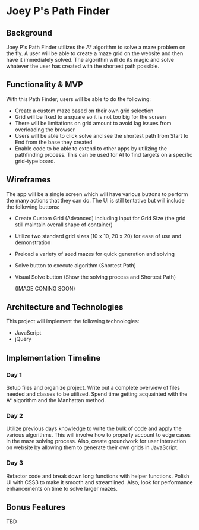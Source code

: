 # Joey P's Path Finder

## Background
Joey P's Path Finder utilizes the A* algorithm to solve a maze problem on the fly. A user will be able to create a maze grid on the website and then have it immediately solved. The algorithm will do its magic and solve whatever the user has created with the shortest path possible.

## Functionality & MVP

With this Path Finder, users will be able to do the following:
 - Create a custom maze based on their own grid selection
 - Grid will be fixed to a square so it is not too big for the screen
 - There will be limitations on grid amount to avoid lag issues from overloading the browser
 - Users will be able to click solve and see the shortest path from Start to End from the base they created
 - Enable code to be able to extend to other apps by utilizing the pathfinding process. This can be used for AI to find targets on a specific grid-type board.

## Wireframes

The app will be a single screen which will have various buttons to perform the many actions that they can do. The UI is still tentative but will include the following buttons:
- Create Custom Grid (Advanced) including input for Grid Size (the grid still maintain overall shape of container)
- Utilize two standard grid sizes (10 x 10, 20 x 20) for ease of use and demonstration
- Preload a variety of seed mazes for quick generation and solving
- Solve button to execute algorithm (Shortest Path)
- Visual Solve button (Show the solving process and Shortest Path)

  (IMAGE COMING SOON)

## Architecture and Technologies
  This project will implement the following technologies:
  - JavaScript
  - jQuery

## Implementation Timeline

### Day 1
Setup files and organize project. Write out a complete overview of files needed and classes to be utilized. Spend time getting acquainted with the A* algorithm and the Manhattan method.

### Day 2
Utilize previous days knowledge to write the bulk of code and apply the various algorithms. This will involve how to properly account to edge cases in the maze solving process. Also, create groundwork for user interaction on website by allowing them to generate their own grids in JavaScript.

### Day 3
Refactor code and break down long functions with helper functions. Polish UI with CSS3 to make it smooth and streamlined. Also, look for performance enhancements on time to solve larger mazes.

## Bonus Features

TBD
